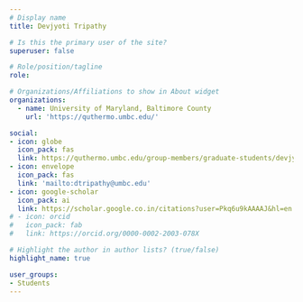 ```yaml
---
# Display name
title: Devjyoti Tripathy

# Is this the primary user of the site?
superuser: false

# Role/position/tagline
role: 

# Organizations/Affiliations to show in About widget
organizations:
  - name: University of Maryland, Baltimore County
    url: 'https://quthermo.umbc.edu/'

social:
- icon: globe
  icon_pack: fas
  link: https://quthermo.umbc.edu/group-members/graduate-students/devjyoti-tripathy/
- icon: envelope
  icon_pack: fas
  link: 'mailto:dtripathy@umbc.edu'
- icon: google-scholar
  icon_pack: ai
  link: https://scholar.google.co.in/citations?user=Pkq6u9kAAAAJ&hl=en
# - icon: orcid
#   icon_pack: fab
#   link: https://orcid.org/0000-0002-2003-078X

# Highlight the author in author lists? (true/false)
highlight_name: true

user_groups:
- Students
---
```

